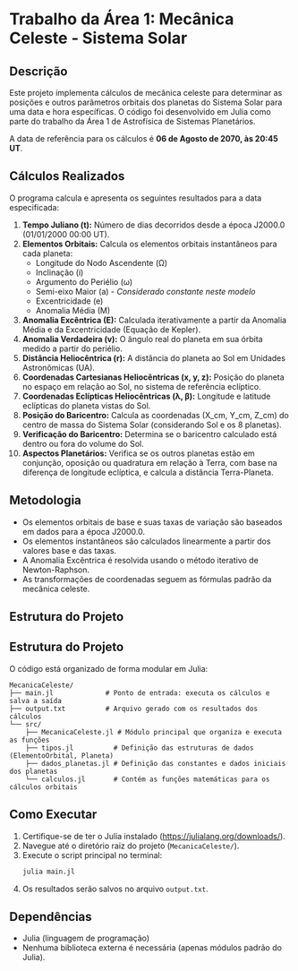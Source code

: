 # Trabalho da Área 1: Mecânica Celeste - Sistema Solar

## Descrição

Este projeto implementa cálculos de mecânica celeste para determinar as posições e outros parâmetros orbitais dos planetas do Sistema Solar para uma data e hora específicas. O código foi desenvolvido em Julia como parte do trabalho da Área 1 de Astrofísica de Sistemas Planetários.

A data de referência para os cálculos é **06 de Agosto de 2070, às 20:45 UT**.

## Cálculos Realizados

O programa calcula e apresenta os seguintes resultados para a data especificada:

1.  **Tempo Juliano (t):** Número de dias decorridos desde a época J2000.0 (01/01/2000 00:00 UT).
2.  **Elementos Orbitais:** Calcula os elementos orbitais instantâneos para cada planeta:
    - Longitude do Nodo Ascendente (Ω)
    - Inclinação (i)
    - Argumento do Periélio (ω)
    - Semi-eixo Maior (a) - _Considerado constante neste modelo_
    - Excentricidade (e)
    - Anomalia Média (M)
3.  **Anomalia Excêntrica (E):** Calculada iterativamente a partir da Anomalia Média e da Excentricidade (Equação de Kepler).
4.  **Anomalia Verdadeira (v):** O ângulo real do planeta em sua órbita medido a partir do periélio.
5.  **Distância Heliocêntrica (r):** A distância do planeta ao Sol em Unidades Astronômicas (UA).
6.  **Coordenadas Cartesianas Heliocêntricas (x, y, z):** Posição do planeta no espaço em relação ao Sol, no sistema de referência eclíptico.
7.  **Coordenadas Eclípticas Heliocêntricas (λ, β):** Longitude e latitude eclípticas do planeta vistas do Sol.
8.  **Posição do Baricentro:** Calcula as coordenadas (X_cm, Y_cm, Z_cm) do centro de massa do Sistema Solar (considerando Sol e os 8 planetas).
9.  **Verificação do Baricentro:** Determina se o baricentro calculado está dentro ou fora do volume do Sol.
10. **Aspectos Planetários:** Verifica se os outros planetas estão em conjunção, oposição ou quadratura em relação à Terra, com base na diferença de longitude eclíptica, e calcula a distância Terra-Planeta.

## Metodologia

- Os elementos orbitais de base e suas taxas de variação são baseados em dados para a época J2000.0.
- Os elementos instantâneos são calculados linearmente a partir dos valores base e das taxas.
- A Anomalia Excêntrica é resolvida usando o método iterativo de Newton-Raphson.
- As transformações de coordenadas seguem as fórmulas padrão da mecânica celeste.

## Estrutura do Projeto

## Estrutura do Projeto

O código está organizado de forma modular em Julia:

```
MecanicaCeleste/
├── main.jl             # Ponto de entrada: executa os cálculos e salva a saída
├── output.txt          # Arquivo gerado com os resultados dos cálculos
└── src/
    ├── MecanicaCeleste.jl # Módulo principal que organiza e executa as funções
    ├── tipos.jl          # Definição das estruturas de dados (ElementoOrbital, Planeta)
    ├── dados_planetas.jl # Definição das constantes e dados iniciais dos planetas
    └── calculos.jl       # Contém as funções matemáticas para os cálculos orbitais
```

## Como Executar

1.  Certifique-se de ter o Julia instalado (https://julialang.org/downloads/).
2.  Navegue até o diretório raiz do projeto (`MecanicaCeleste/`).
3.  Execute o script principal no terminal:
    ```bash
    julia main.jl
    ```
4.  Os resultados serão salvos no arquivo `output.txt`.

## Dependências

- Julia (linguagem de programação)
- Nenhuma biblioteca externa é necessária (apenas módulos padrão do Julia).

